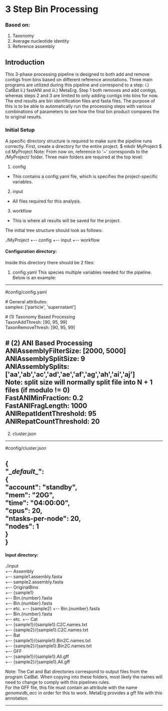 # 3 Step Bin Processing

### Based on:
1. Taxonomy
2. Average nucleotide identity
3. Reference assembly

## Introduction
This 3-phase processing pipeline is designed to both add and remove contigs from bins based on different reference annotations. Three main programs are utilized during this pipeline and correspond to a step: i.) CatBat ii.) fastANI and iii.) MetaErg. Step 1 both removes and add contigs, whereas steps 2 and 3 are limited to only adding contigs into bins for now. The end results are bin identification files and fasta files. The purpose of this is to be able to automatically run the processing steps with various combinations of parameters to see how the final bin product compares the to original results.

### Initial Setup
A specific directory structure is required to make sure the pipeline runs correctly. First, create a directory for the entire project.
$ mkdir MyProject
$ cd MyProject
Note: From now on, reference to '~' corresponds to the /MyProject/ folder.
Three main folders are required at the top level:
1. config
- This contains a config.yaml file, which is specifies the project-specific variables.
2. input
- All files required for this analysis.
3. workflow
- This is where all results will be saved for the project.

The initial tree structure should look as follows:

./MyProject
+-- config
+-- input
+-- workflow

#### Configuration directory:
Inside this directory there should be 2 files:
1. config.yaml
This species multiple variables needed for the pipeline. Below is an example:
---
\#config/config.yaml  

\# General attributes:  
samples: ['particle', 'supernatant']  

\# (1) Taxonomy Based Processing  
TaxonAddThresh: [90, 95, 99]  
TaxonRemoveThresh: [90, 95, 99]  

\# (2) ANI Based Processing  
ANIAssemblyFilterSize: [2000, 5000]  
ANIAssemblySplitSize: 9  
ANIAssemblySplits: ['aa','ab','ac','ad','ae','af','ag','ah','ai','aj']  
Note: split size will normally split file into N + 1 files (if modulo != 0)  
FastANIMinFraction: 0.2  
FastANIFragLength: 1000  
ANIRepatIdentThreshold: 95  
ANIRepatCountThreshold: 20  
---

2. cluster.json
---
\#config/cluster.json  

{  
    "\__default__":  
    {  
        "account": "standby",  
        "mem": "20G",  
        "time": "04:00:00",  
        "cpus": 20,  
        "ntasks-per-node": 20,  
        "nodes": 1  
    }  
}  
---


#### Input directory:
./input  
+-- Assembly  
    +-- sample1.assembly.fasta  
    +-- sample2.assembly.fasta  
+-- OriginalBins  
    +-- {sample1}  
        +-- Bin.{number}.fasta  
        +-- Bin.{number}.fasta  
        +-- etc.
    +-- {sample2) 
        +-- Bin.{number}.fasta  
        +-- Bin.{number}.fasta  
        +-- etc. 
+-- Cat  
    +-- {sample1}/{sample1}.C2C.names.txt  
    +-- {sample2}/{sample1}.C2C.names.txt  
+-- Bat  
    +-- {sample1}/{sample1}.Bin2C.names.txt  
    +-- {sample2}/{sample1}.Bin2C.names.txt  
+-- GFF  
    +-- {sample1}/{sample1}.All.gff  
    +-- {sample2}/{sample1}.All.gff  

Note: The Cat and Bat directories correspond to output files from the program CatBat. When copying into these folders, most likely the names will need to change to comply with this pipelines rules.  
For the GFF file, this file must contain an attribute with the name *genomedb_acc* in order for this to work. MetaErg provides a gff file with this annotation.  

***
